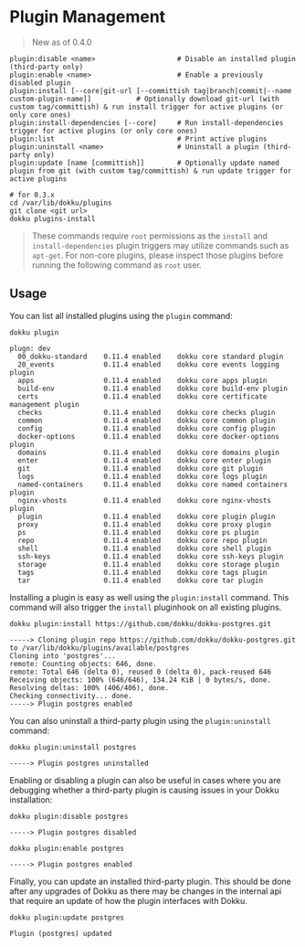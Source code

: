 # Plugin Management

> New as of 0.4.0

```
plugin:disable <name>                    # Disable an installed plugin (third-party only)
plugin:enable <name>                     # Enable a previously disabled plugin
plugin:install [--core|git-url [--committish tag|branch|commit|--name custom-plugin-name]]           # Optionally download git-url (with custom tag/committish) & run install trigger for active plugins (or only core ones)
plugin:install-dependencies [--core]     # Run install-dependencies trigger for active plugins (or only core ones)
plugin:list                              # Print active plugins
plugin:uninstall <name>                  # Uninstall a plugin (third-party only)
plugin:update [name [committish]]        # Optionally update named plugin from git (with custom tag/committish) & run update trigger for active plugins
```

```shell
# for 0.3.x
cd /var/lib/dokku/plugins
git clone <git url>
dokku plugins-install
```

> These commands require `root` permissions as the `install` and `install-dependencies` plugin triggers may utilize commands such as `apt-get`. For non-core plugins, please inspect those plugins before running the following command as `root` user.

## Usage

You can list all installed plugins using the `plugin` command:

```shell
dokku plugin
```

```
plugn: dev
  00_dokku-standard    0.11.4 enabled    dokku core standard plugin
  20_events            0.11.4 enabled    dokku core events logging plugin
  apps                 0.11.4 enabled    dokku core apps plugin
  build-env            0.11.4 enabled    dokku core build-env plugin
  certs                0.11.4 enabled    dokku core certificate management plugin
  checks               0.11.4 enabled    dokku core checks plugin
  common               0.11.4 enabled    dokku core common plugin
  config               0.11.4 enabled    dokku core config plugin
  docker-options       0.11.4 enabled    dokku core docker-options plugin
  domains              0.11.4 enabled    dokku core domains plugin
  enter                0.11.4 enabled    dokku core enter plugin
  git                  0.11.4 enabled    dokku core git plugin
  logs                 0.11.4 enabled    dokku core logs plugin
  named-containers     0.11.4 enabled    dokku core named containers plugin
  nginx-vhosts         0.11.4 enabled    dokku core nginx-vhosts plugin
  plugin               0.11.4 enabled    dokku core plugin plugin
  proxy                0.11.4 enabled    dokku core proxy plugin
  ps                   0.11.4 enabled    dokku core ps plugin
  repo                 0.11.4 enabled    dokku core repo plugin
  shell                0.11.4 enabled    dokku core shell plugin
  ssh-keys             0.11.4 enabled    dokku core ssh-keys plugin
  storage              0.11.4 enabled    dokku core storage plugin
  tags                 0.11.4 enabled    dokku core tags plugin
  tar                  0.11.4 enabled    dokku core tar plugin
```

Installing a plugin is easy as well using the `plugin:install` command. This command will also trigger the `install` pluginhook on all existing plugins.

```shell
dokku plugin:install https://github.com/dokku/dokku-postgres.git
```

```
-----> Cloning plugin repo https://github.com/dokku/dokku-postgres.git to /var/lib/dokku/plugins/available/postgres
Cloning into 'postgres'...
remote: Counting objects: 646, done.
remote: Total 646 (delta 0), reused 0 (delta 0), pack-reused 646
Receiving objects: 100% (646/646), 134.24 KiB | 0 bytes/s, done.
Resolving deltas: 100% (406/406), done.
Checking connectivity... done.
-----> Plugin postgres enabled
```

You can also uninstall a third-party plugin using the `plugin:uninstall` command:

```shell
dokku plugin:uninstall postgres
```

```
-----> Plugin postgres uninstalled
```

Enabling or disabling a plugin can also be useful in cases where you are debugging whether a third-party plugin is causing issues in your Dokku installation:

```shell
dokku plugin:disable postgres
```

```
-----> Plugin postgres disabled
```

```shell
dokku plugin:enable postgres
```

```
-----> Plugin postgres enabled
```

Finally, you can update an installed third-party plugin. This should be done after any upgrades of Dokku as there may be changes in the internal api that require an update of how the plugin interfaces with Dokku.

```shell
dokku plugin:update postgres
```

```
Plugin (postgres) updated
```
